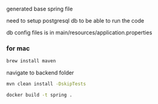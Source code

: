 generated base spring file

need to setup postgresql db to be able to run the code

db config files is in main/resources/application.properties

### for mac
```bash
brew install maven
```
navigate to backend folder
```bash
mvn clean install -DskipTests
```
```bash
docker build -t spring .
```


